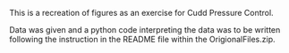 This is a recreation of figures as an exercise for Cudd Pressure Control.

Data was given and a python code interpreting the data was to be written following the instruction in the README file within the OrigionalFiles.zip.
